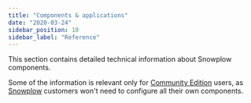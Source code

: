 ```yaml
---
title: "Components & applications"
date: "2020-03-24"
sidebar_position: 10
sidebar_label: "Reference"
---
```


This section contains detailed technical information about Snowplow components.

Some of the information is relevant only for [Community Edition](/docs/get-started/snowplow-community-edition/index.md) users, as [Snowplow](/docs/get-started/snowplow-bdp/index.md) customers won't need to configure all their own components.

